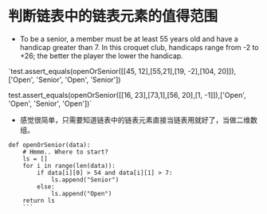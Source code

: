 # 判断链表中的链表元素的值得范围
- To be a senior, a member must be at least 55 years old and have a handicap greater than 7. 
In this croquet club, handicaps range from -2 to +26; the better the player the lower the handicap.  

`test.assert_equals(openOrSenior([[45, 12],[55,21],[19, -2],[104, 20]]),['Open', 'Senior', 'Open', 'Senior'])  

test.assert_equals(openOrSenior([[16, 23],[73,1],[56, 20],[1, -1]]),['Open', 'Open', 'Senior', 'Open'])`
- 感觉很简单，只需要知道链表中的链表元素直接当链表用就好了，当做二维数组。
```
def openOrSenior(data):
    # Hmmm.. Where to start?
    ls = []
    for i in range(len(data)):
        if data[i][0] > 54 and data[i][1] > 7:
            ls.append("Senior")
        else:
            ls.append("Open")
    return ls
    ```
